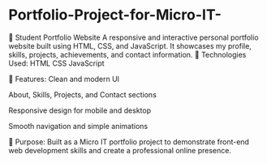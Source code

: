 # Portfolio-Project-for-Micro-IT-
💼 Student Portfolio Website A responsive and interactive personal portfolio website built using HTML, CSS, and JavaScript. It showcases my profile, skills, projects, achievements, and contact information.
🔧 Technologies Used:
HTML
CSS
JavaScript

🚀 Features:
Clean and modern UI

About, Skills, Projects, and Contact sections

Responsive design for mobile and desktop

Smooth navigation and simple animations

🎯 Purpose:
Built as a Micro IT portfolio project to demonstrate front-end web development skills and create a professional online presence.
